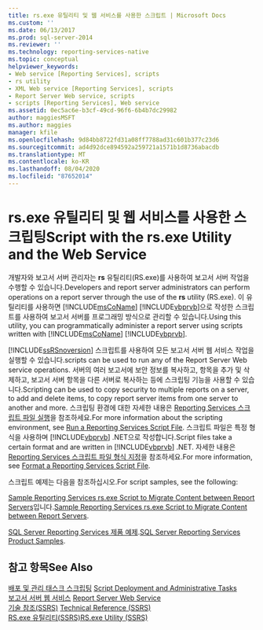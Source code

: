 ```yaml
---
title: rs.exe 유틸리티 및 웹 서비스를 사용한 스크립트 | Microsoft Docs
ms.custom: ''
ms.date: 06/13/2017
ms.prod: sql-server-2014
ms.reviewer: ''
ms.technology: reporting-services-native
ms.topic: conceptual
helpviewer_keywords:
- Web service [Reporting Services], scripts
- rs utility
- XML Web service [Reporting Services], scripts
- Report Server Web service, scripts
- scripts [Reporting Services], Web service
ms.assetid: 0ec5ac6e-b3cf-49cd-96f6-6b4b7dc29982
author: maggiesMSFT
ms.author: maggies
manager: kfile
ms.openlocfilehash: 9d84bb8722fd31a08ff7788ad31c601b377c23d6
ms.sourcegitcommit: ad4d92dce894592a259721a1571b1d8736abacdb
ms.translationtype: MT
ms.contentlocale: ko-KR
ms.lasthandoff: 08/04/2020
ms.locfileid: "87652014"
---
```

# <a name="script-with-the-rsexe-utility-and-the-web-service"></a><span data-ttu-id="9bb36-102">rs.exe 유틸리티 및 웹 서비스를 사용한 스크립팅</span><span class="sxs-lookup"><span data-stu-id="9bb36-102">Script with the rs.exe Utility and the Web Service</span></span>
  <span data-ttu-id="9bb36-103">개발자와 보고서 서버 관리자는 **rs** 유틸리티(RS.exe)를 사용하여 보고서 서버 작업을 수행할 수 있습니다.</span><span class="sxs-lookup"><span data-stu-id="9bb36-103">Developers and report server administrators can perform operations on a report server through the use of the **rs** utility (RS.exe).</span></span> <span data-ttu-id="9bb36-104">이 유틸리티를 사용하면 [!INCLUDE[msCoName](../../includes/msconame-md.md)] [!INCLUDE[vbprvb](../../includes/vbprvb-md.md)]으로 작성한 스크립트를 사용하여 보고서 서버를 프로그래밍 방식으로 관리할 수 있습니다.</span><span class="sxs-lookup"><span data-stu-id="9bb36-104">Using this utility, you can programmatically administer a report server using scripts written with [!INCLUDE[msCoName](../../includes/msconame-md.md)] [!INCLUDE[vbprvb](../../includes/vbprvb-md.md)].</span></span>  
  
 [!INCLUDE[ssRSnoversion](../../includes/ssrsnoversion-md.md)] <span data-ttu-id="9bb36-105">스크립트를 사용하여 모든 보고서 서버 웹 서비스 작업을 실행할 수 있습니다.</span><span class="sxs-lookup"><span data-stu-id="9bb36-105">scripts can be used to run any of the Report Server Web service operations.</span></span> <span data-ttu-id="9bb36-106">서버의 여러 보고서에 보안 정보를 복사하고, 항목을 추가 및 삭제하고, 보고서 서버 항목을 다른 서버로 복사하는 등에 스크립팅 기능을 사용할 수 있습니다.</span><span class="sxs-lookup"><span data-stu-id="9bb36-106">Scripting can be used to copy security to multiple reports on a server, to add and delete items, to copy report server items from one server to another and more.</span></span> <span data-ttu-id="9bb36-107">스크립팅 환경에 대한 자세한 내용은 [Reporting Services 스크립트 파일 실행](run-a-reporting-services-script-file.md)을 참조하세요.</span><span class="sxs-lookup"><span data-stu-id="9bb36-107">For more information about the scripting environment, see [Run a Reporting Services Script File](run-a-reporting-services-script-file.md).</span></span> <span data-ttu-id="9bb36-108">스크립트 파일은 특정 형식을 사용하며 [!INCLUDE[vbprvb](../../includes/vbprvb-md.md)] .NET으로 작성합니다.</span><span class="sxs-lookup"><span data-stu-id="9bb36-108">Script files take a certain format and are written in [!INCLUDE[vbprvb](../../includes/vbprvb-md.md)] .NET.</span></span> <span data-ttu-id="9bb36-109">자세한 내용은 [Reporting Services 스크립트 파일 형식 지정](format-a-reporting-services-script-file.md)을 참조하세요.</span><span class="sxs-lookup"><span data-stu-id="9bb36-109">For more information, see [Format a Reporting Services Script File](format-a-reporting-services-script-file.md).</span></span>  
  
 <span data-ttu-id="9bb36-110">스크립트 예제는 다음을 참조하십시오.</span><span class="sxs-lookup"><span data-stu-id="9bb36-110">For script samples, see the following:</span></span>  
  
 <span data-ttu-id="9bb36-111">[Sample Reporting Services rs.exe Script to Migrate Content between Report Servers](sample-reporting-services-rs-exe-script-to-copy-content-between-report-servers.md)입니다.</span><span class="sxs-lookup"><span data-stu-id="9bb36-111">[Sample Reporting Services rs.exe Script to Migrate Content between Report Servers](sample-reporting-services-rs-exe-script-to-copy-content-between-report-servers.md).</span></span>  
  
 <span data-ttu-id="9bb36-112">[SQL Server Reporting Services 제품 예제](https://go.microsoft.com/fwlink/?LinkId=177889).</span><span class="sxs-lookup"><span data-stu-id="9bb36-112">[SQL Server Reporting Services Product Samples](https://go.microsoft.com/fwlink/?LinkId=177889).</span></span>  
  
## <a name="see-also"></a><span data-ttu-id="9bb36-113">참고 항목</span><span class="sxs-lookup"><span data-stu-id="9bb36-113">See Also</span></span>  
 <span data-ttu-id="9bb36-114">[배포 및 관리 태스크 스크립팅](script-deployment-and-administrative-tasks.md) </span><span class="sxs-lookup"><span data-stu-id="9bb36-114">[Script Deployment and Administrative Tasks](script-deployment-and-administrative-tasks.md) </span></span>  
 <span data-ttu-id="9bb36-115">[보고서 서버 웹 서비스](../report-server-web-service/report-server-web-service.md) </span><span class="sxs-lookup"><span data-stu-id="9bb36-115">[Report Server Web Service](../report-server-web-service/report-server-web-service.md) </span></span>  
 <span data-ttu-id="9bb36-116">[기술 참조&#40;SSRS&#41;](../technical-reference-ssrs.md) </span><span class="sxs-lookup"><span data-stu-id="9bb36-116">[Technical Reference &#40;SSRS&#41;](../technical-reference-ssrs.md) </span></span>  
 [<span data-ttu-id="9bb36-117">RS.exe 유틸리티&#40;SSRS&#41;</span><span class="sxs-lookup"><span data-stu-id="9bb36-117">RS.exe Utility &#40;SSRS&#41;</span></span>](rs-exe-utility-ssrs.md)  
  
  
